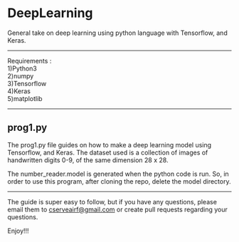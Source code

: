 # DeepLearning

General take on deep learning using python language with Tensorflow, and Keras.

***
Requirements :  
   1)Python3  
   2)numpy  
   3)Tensorflow  
   4)Keras  
   5)matplotlib
***

**prog1.py**
------------
The prog1.py file guides on how to make a deep learning model using Tensorflow, and Keras. The dataset used is a collection of images of handwritten digits 0-9, of the same dimension 28 x 28.

The number_reader.model is generated when the python code is run. So, in order to use this program, after cloning the repo, delete the model directory. 

-------------
The guide is super easy to follow, but if you have any questions, please email them to cserveairf@gmail.com or create pull requests regarding your questions.

Enjoy!!!
